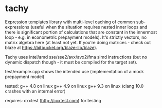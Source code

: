 # tachy
Expression templates library with multi-level caching of common sub-expressions (useful when the situation requires nested inner loops and there is significant portion of calculations that are constant in the innermost loop - e.g. in econometric prepayment models). It's strictly vectors, no matrix algebra here (at least not yet. If you're doing matrices - check out blaze at https://bitbucket.org/blaze-lib/blaze).

Tachy uses intel/amd sse/sse2/avx/avx2/fma simd instructions (but no dynamic dispatch though - it must be compiled for the target set).

test/example.cpp shows the intended use (implementation of a mock prepayment model)

tested:
g++ 4.8 on linux 
g++ 4.9 on linux
g++ 9.3 on linux
(clang 10.0 crashes with an internal error)

requires:
cxxtest (http://cxxtest.com) for testing


